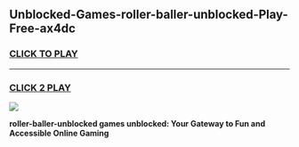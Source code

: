 
## Unblocked-Games-roller-baller-unblocked-Play-Free-ax4dc
<h3>
<a href="https://premium76.site?title=roller-baller-unblocked&ref=19M">CLICK TO PLAY</a></h3>
<hr>

<h3>
<a href="https://premium76.site?title=roller-baller-unblocked&ref=19M">CLICK 2 PLAY</a>
  
</h3>

<a href="https://premium76.site?title=roller-baller-unblocked&ref=19M"><img src="https://clearcache.store/games.png"></a>


**roller-baller-unblocked games unblocked: Your Gateway to Fun and Accessible Online Gaming**
